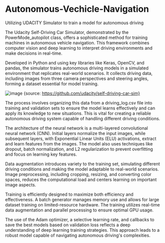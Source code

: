 # Autonomous-Vechicle-Navigation
Utilizing UDACITY Simulator to train a model for autonomous driving

The Udacity Self-Driving Car Simulator, demonstrated by the PowerMode_autopilot class, offers a sophisticated method for training machines in autonomous vehicle navigation. This framework combines computer vision and deep learning to interpret driving environments and make decisions in real-time.

Developed in Python and using key libraries like Keras, OpenCV, and pandas, the simulator trains autonomous driving models in a simulated environment that replicates real-world scenarios. It collects driving data, including images from three camera perspectives and steering angles, forming a dataset essential for model training.

![image](https://github.com/udacity/self-driving-car-sim/raw/master/sim_image.png)
{source: https://github.com/udacity/self-driving-car-sim}

The process involves organizing this data from a driving_log.csv file into training and validation sets to ensure the model learns effectively and can apply its knowledge to new situations. This is vital for creating a reliable autonomous driving system capable of handling different driving conditions.

The architecture of the neural network is a multi-layered convolutional neural network (CNN). Initial layers normalize the input images, while subsequent layers, with Exponential Linear Units (ELU) activations, extract and learn features from the images. The model also uses techniques like dropout, batch normalization, and L2 regularization to prevent overfitting and focus on learning key features.

Data augmentation introduces variety to the training set, simulating different driving conditions and making the model adaptable to real-world scenarios. Image preprocessing, including cropping, resizing, and converting color spaces, reduces the computational load and centers learning on important image aspects.

Training is efficiently designed to maximize both efficiency and effectiveness. A batch generator manages memory use and allows for large dataset training on limited-resource hardware. The training utilizes real-time data augmentation and parallel processing to ensure optimal GPU usage.

The use of the Adam optimizer, a selective learning rate, and callbacks to save the best models based on validation loss reflects a deep understanding of deep learning training strategies. This approach leads to a robust model capable of navigating autonomous driving's complexities.
